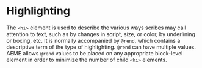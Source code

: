 # Highlighting

The `<hi>` element is used to describe the various ways scribes may call attention to text, such as by changes in script, size, or color, by underlining or boxing, etc. It is normally accompanied by `@rend`, which contains a descriptive term of the type of highlighting. `@rend` can have multiple values. AEME allows `@rend` values to be placed on any appropriate block-level element in order to minimize the number of child `<hi>` elements.